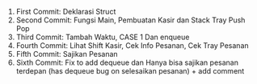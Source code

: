 1. First Commit: Deklarasi Struct
2. Second Commit: Fungsi Main, Pembuatan Kasir dan Stack Tray Push Pop
3. Third Commit: Tambah Waktu, CASE 1 Dan enqueue
4. Fourth Commit: Lihat Shift Kasir, Cek Info Pesanan, Cek Tray Pesanan
5. Fifth Commit: Sajikan Pesanan 
6. Sixth Commit:  Fix to add dequeue dan Hanya bisa sajikan pesanan terdepan (has dequeue bug on selesaikan pesanan) + add comment
